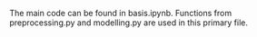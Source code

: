 The main code can be found in basis.ipynb. Functions from preprocessing.py and modelling.py are used in this primary file.
